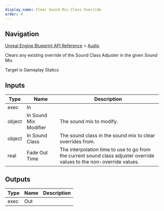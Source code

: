 ```yaml
---
display_name: Clear Sound Mix Class Override
order: 4
---
```

## Navigation

[Unreal Engine Blueprint API Reference](https://dev.epicgames.com/documentation/en-us/unreal-engine/BlueprintAPI) > [Audio](https://dev.epicgames.com/documentation/en-us/unreal-engine/BlueprintAPI/Audio)

Clears any existing override of the Sound Class Adjuster in the given Sound Mix

Target is Gameplay Statics

## Inputs

| Type | Name | Description |
| --- | --- | --- |
| exec | In |  |
| object | In Sound Mix Modifier | The sound mix to modify. |
| object | In Sound Class | The sound class in the sound mix to clear overrides from. |
| real | Fade Out Time | The interpolation time to use to go from the current sound class adjuster override values to the non-override values. |

## Outputs

| Type | Name | Description |
| --- | --- | --- |
| exec | Out |  |
